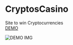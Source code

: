 # CryptosCasino
Site to win Cryptocurrencies  
[DEMO](https://myrasp.fr/Cryptos-Casino "Online DEMO")  

![DEMO IMG](https://screenshotscdn.firefoxusercontent.com/images/8f27eb60-2671-4184-b6e1-61f75748ed82.png)

